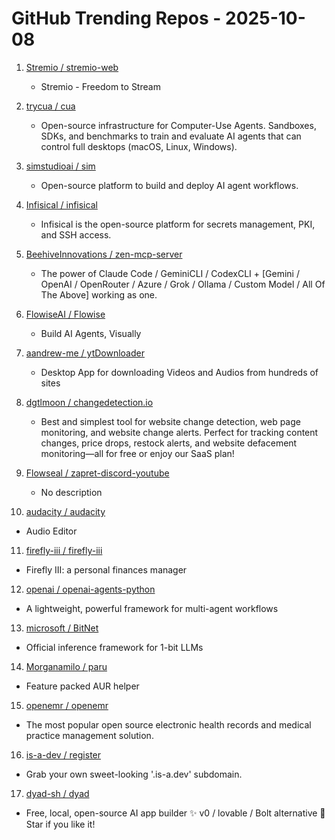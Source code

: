 # GitHub Trending Repos - 2025-10-08

1. [Stremio /    stremio-web](https://github.com/Stremio/stremio-web)
   - Stremio - Freedom to Stream

2. [trycua /    cua](https://github.com/trycua/cua)
   - Open-source infrastructure for Computer-Use Agents. Sandboxes, SDKs, and benchmarks to train and evaluate AI agents that can control full desktops (macOS, Linux, Windows).

3. [simstudioai /    sim](https://github.com/simstudioai/sim)
   - Open-source platform to build and deploy AI agent workflows.

4. [Infisical /    infisical](https://github.com/Infisical/infisical)
   - Infisical is the open-source platform for secrets management, PKI, and SSH access.

5. [BeehiveInnovations /    zen-mcp-server](https://github.com/BeehiveInnovations/zen-mcp-server)
   - The power of Claude Code / GeminiCLI / CodexCLI + [Gemini / OpenAI / OpenRouter / Azure / Grok / Ollama / Custom Model / All Of The Above] working as one.

6. [FlowiseAI /    Flowise](https://github.com/FlowiseAI/Flowise)
   - Build AI Agents, Visually

7. [aandrew-me /    ytDownloader](https://github.com/aandrew-me/ytDownloader)
   - Desktop App for downloading Videos and Audios from hundreds of sites

8. [dgtlmoon /    changedetection.io](https://github.com/dgtlmoon/changedetection.io)
   - Best and simplest tool for website change detection, web page monitoring, and website change alerts. Perfect for tracking content changes, price drops, restock alerts, and website defacement monitoring—all for free or enjoy our SaaS plan!

9. [Flowseal /    zapret-discord-youtube](https://github.com/Flowseal/zapret-discord-youtube)
   - No description

10. [audacity /    audacity](https://github.com/audacity/audacity)
   - Audio Editor

11. [firefly-iii /    firefly-iii](https://github.com/firefly-iii/firefly-iii)
   - Firefly III: a personal finances manager

12. [openai /    openai-agents-python](https://github.com/openai/openai-agents-python)
   - A lightweight, powerful framework for multi-agent workflows

13. [microsoft /    BitNet](https://github.com/microsoft/BitNet)
   - Official inference framework for 1-bit LLMs

14. [Morganamilo /    paru](https://github.com/Morganamilo/paru)
   - Feature packed AUR helper

15. [openemr /    openemr](https://github.com/openemr/openemr)
   - The most popular open source electronic health records and medical practice management solution.

16. [is-a-dev /    register](https://github.com/is-a-dev/register)
   - Grab your own sweet-looking '.is-a.dev' subdomain.

17. [dyad-sh /    dyad](https://github.com/dyad-sh/dyad)
   - Free, local, open-source AI app builder ✨ v0 / lovable / Bolt alternative 🌟 Star if you like it!


